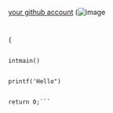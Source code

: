 [your github account](https://github.com/Abhi-2221004)
(![image](https://user-images.githubusercontent.com/116051389/196334302-7c6b5d4f-2d2c-489c-8809-b661277b00b6.png)


```#include<stdio.h>


{


intmain()


printf('Hello")


return 0;```

